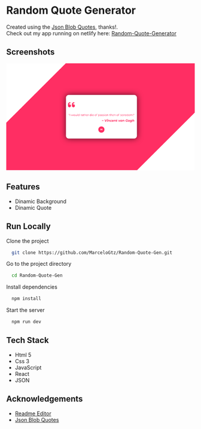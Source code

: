 # Random Quote Generator

Created using the [Json Blob Quotes](https://jsonblob.com/918261686465740800), thanks!.  
Check out my app running on netlify here: <a href="https://spectacular-medovik-d7b0f4.netlify.app/" target="_blank">Random-Quote-Generator</a>

## Screenshots

![App Screenshot](./src/assets/images/Random-Quote-Generator.png)

## Features

- Dinamic Background
- Dinamic Quote

## Run Locally

Clone the project

```bash
  git clone https://github.com/MarceloGtz/Random-Quote-Gen.git
```

Go to the project directory

```bash
  cd Random-Quote-Gen
```

Install dependencies

```bash
  npm install
```

Start the server

```bash
  npm run dev
```

## Tech Stack

- Html 5
- Css 3
- JavaScript
- React
- JSON

## Acknowledgements

- [Readme Editor](https://readme.so/es)
- [Json Blob Quotes](https://jsonblob.com/918261686465740800)
